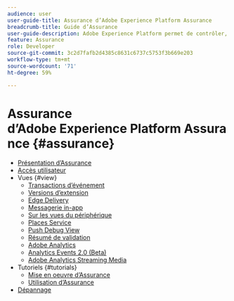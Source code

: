 ```yaml
---
audience: user
user-guide-title: Assurance d’Adobe Experience Platform Assurance
breadcrumb-title: Guide d’Assurance
user-guide-description: Adobe Experience Platform permet de contrôler, de tester, de simuler et de valider la manière dont vous collectez les données ou dont les expériences sont accomplies dans vos applications mobiles.
feature: Assurance
role: Developer
source-git-commit: 3c2d7fafb2d4385c8631c6737c5753f3b669e203
workflow-type: tm+mt
source-wordcount: '71'
ht-degree: 59%

---
```



# Assurance d’Adobe Experience Platform Assurance {#assurance}

- [Présentation d’Assurance](./home.md)
- [Accès utilisateur](./user-access.md)
- Vues {#view}
   - [Transactions d’événement](./views/event-transactions.md)
   - [Versions d’extension](./views/extension-versions.md)
   - [Edge Delivery](./views/edge-delivery.md)
   - [Messagerie in-app](./views/in-app-messaging.md)
   - [Sur les vues du périphérique](./views/on-device-views.md)
   - [Places Service](./views/places-service.md)
   - [Push Debug View](./views/push-debug-view.md)
   - [Résumé de validation](./views/validation-summary.md)
   - [Adobe Analytics](./views/adobe-analytics.md)
   - [Analytics Events 2.0 (Beta)](./views/adobe-analytics-edge.md)
   - [Adobe Analytics Streaming Media](./views/adobe-analytics-streaming-media.md)
- Tutoriels {#tutorials}
   - [Mise en oeuvre d’Assurance](./tutorials/implement-assurance.md)
   - [Utilisation d’Assurance](./tutorials/using-assurance.md)
- [Dépannage](./troubleshooting.md)
